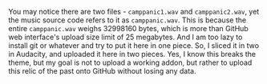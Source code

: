 You may notice there are two files - ``camppanic1.wav`` and ``camppanic2.wav``, yet the music source code refers to it as ``camppanic.wav``. This is because the entire ``camppanic.wav`` weighs 32998160 bytes, which is more than GitHub web interface's upload size limit of 25 megabytes. And I am too lazy to install git or whatever and try to put it here in one piece. So, I sliced it in two in Audacity, and uploaded it here in two pieces. Yes, I know this breaks the theme, but my goal is not to upload a working addon, but rather to upload this relic of the past onto GitHub without losing any data.
